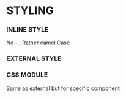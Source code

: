 # STYLING

### INLINE STYLE
No - , Rather camel Case

### EXTERNAL STYLE

### CSS MODULE
Same as external but for specific component
